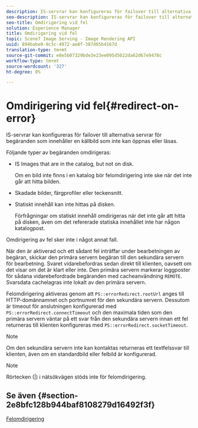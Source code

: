 ```yaml
---
description: IS-servrar kan konfigureras för failover till alternativa servrar för begäranden som innehåller en källbild som inte kan öppnas eller läsas.
seo-description: IS-servrar kan konfigureras för failover till alternativa servrar för begäranden som innehåller en källbild som inte kan öppnas eller läsas.
seo-title: Omdirigering vid fel
solution: Experience Manager
title: Omdirigering vid fel
topic: Scene7 Image Serving - Image Rendering API
uuid: 894babe9-9c3c-4972-ae8f-387d65b4167d
translation-type: tm+mt
source-git-commit: e8e5b07329bde3e23ee095d5022da62d67e9478c
workflow-type: tm+mt
source-wordcount: '327'
ht-degree: 0%

---
```



# Omdirigering vid fel{#redirect-on-error}

IS-servrar kan konfigureras för failover till alternativa servrar för begäranden som innehåller en källbild som inte kan öppnas eller läsas.

Följande typer av begäranden omdirigeras:

* IS Images that are in the catalog, but not on disk.

   Om en bild inte finns i en katalog bör felomdirigering inte ske när det inte går att hitta bilden.

* Skadade bilder, färgprofiler eller teckensnitt.
* Statiskt innehåll kan inte hittas på disken.

   Förfrågningar om statiskt innehåll omdirigeras när det inte går att hitta på disken, även om det refererade statiska innehållet inte har någon katalogpost.

Omdirigering av fel sker inte i något annat fall.

När den är aktiverad och ett sådant fel inträffar under bearbetningen av begäran, skickar den primära servern begäran till den sekundära servern för bearbetning. Svaret vidarebefordras sedan direkt till klienten, oavsett om det visar om det är klart eller inte. Den primära servern markerar loggposter för sådana vidarebefordrade begäranden med cacheanvändning `REMOTE`. Svarsdata cachelagras inte lokalt av den primära servern.

Felomdirigering aktiveras genom att `PS::errorRedirect.rootUrl` anges till HTTP-domännamnet och portnumret för den sekundära servern. Dessutom är timeout för anslutningen konfigurerad med `PS::errorRedirect.connectTimeout` och den maximala tiden som den primära servern väntar på ett svar från den sekundära servern innan ett fel returneras till klienten konfigureras med `PS::errorRedirect.socketTimeout`.

>[!NOTE]
>
>Om den sekundära servern inte kan kontaktas returneras ett textfelssvar till klienten, även om en standardbild eller felbild är konfigurerad.

>[!NOTE]
>
>Rörtecken (|) i nätsökvägen stöds inte för felomdirigering.

## Se även {#section-2e8bfc128b944baf8108279d16492f3f}

[Felomdirigering](../../../is-api/image-serving-api-ref/c-configuration-and-administration/c-server-settings/r-error-redirection.md#reference-268b1bf6ce1b44bb979727c6f5daf1ac)
